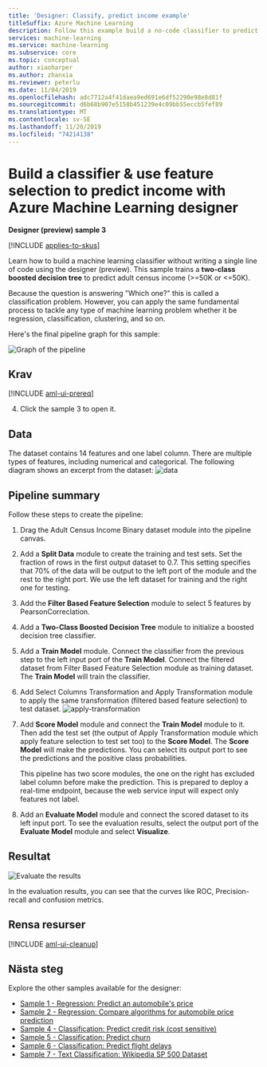 ```yaml
---
title: 'Designer: Classify, predict income example'
titleSuffix: Azure Machine Learning
description: Follow this example build a no-code classifier to predict income with Azure Machine Learning designer.
services: machine-learning
ms.service: machine-learning
ms.subservice: core
ms.topic: conceptual
author: xiaoharper
ms.author: zhanxia
ms.reviewer: peterlu
ms.date: 11/04/2019
ms.openlocfilehash: adc7712a4f41daea9ed691e6df52290e98e8d81f
ms.sourcegitcommit: d6b68b907e5158b451239e4c09bb55eccb5fef89
ms.translationtype: MT
ms.contentlocale: sv-SE
ms.lasthandoff: 11/20/2019
ms.locfileid: "74214138"
---
```

# <a name="build-a-classifier--use-feature-selection-to-predict-income-with-azure-machine-learning-designer"></a>Build a classifier & use feature selection to predict income with Azure Machine Learning designer

**Designer (preview) sample 3**

[!INCLUDE [applies-to-skus](../../../includes/aml-applies-to-enterprise-sku.md)]

Learn how to build a machine learning classifier without writing a single line of code using the designer (preview). This sample trains a **two-class boosted decision tree** to predict adult census income (>=50K or <=50K).

Because the question is answering "Which one?" this is called a classification problem. However, you can apply the same fundamental process to tackle any type of machine learning problem whether it be regression, classification, clustering, and so on.

Here's the final pipeline graph for this sample:

![Graph of the pipeline](media/how-to-designer-sample-classification-predict-income/overall-graph.png)

## <a name="prerequisites"></a>Krav

[!INCLUDE [aml-ui-prereq](../../../includes/aml-ui-prereq.md)]

4. Click the sample 3 to open it.



## <a name="data"></a>Data

The dataset contains 14 features and one label column. There are multiple types of features, including numerical and categorical. The following diagram shows an excerpt from the dataset: ![data](media/how-to-designer-sample-classification-predict-income/data.png)



## <a name="pipeline-summary"></a>Pipeline summary

Follow these steps to create the pipeline:

1. Drag the Adult Census Income Binary dataset module into the pipeline canvas.
1. Add a **Split Data** module to create the training and test sets. Set the fraction of rows in the first output dataset to 0.7. This setting specifies that 70% of the data will be output to the left port of the module and the rest to the right port. We use the left dataset for training and the right one for testing.
1. Add the **Filter Based Feature Selection** module to select 5 features by PearsonCorreclation. 
1. Add a **Two-Class Boosted Decision Tree** module to initialize a boosted decision tree classifier.
1. Add a **Train Model** module. Connect the classifier from the previous step to the left input port of the **Train Model**. Connect the filtered dataset from Filter Based Feature Selection module as training dataset.  The **Train Model** will train the classifier.
1. Add Select Columns Transformation and Apply Transformation module to apply the same transformation (filtered based feature selection) to test dataset.
![apply-transformation](media/how-to-designer-sample-classification-predict-income/transformation.png)
1. Add **Score Model** module and connect the **Train Model** module to it. Then add the test set (the output of Apply Transformation module which apply feature selection to test set too) to the **Score Model**. The **Score Model** will make the predictions. You can select its output port to see the predictions and the positive class probabilities.


    This pipeline has two score modules, the one on the right has excluded label column before make the prediction. This is prepared to deploy a real-time endpoint, because the web service input will expect only features not label. 

1. Add an **Evaluate Model** module and connect the scored dataset to its left input port. To see the evaluation results, select the output port of the **Evaluate Model** module and select **Visualize**.

## <a name="results"></a>Resultat

![Evaluate the results](media/how-to-designer-sample-classification-predict-income/evaluate-result.png)

In the evaluation results, you can see that the curves like ROC, Precision-recall and confusion metrics. 

## <a name="clean-up-resources"></a>Rensa resurser

[!INCLUDE [aml-ui-cleanup](../../../includes/aml-ui-cleanup.md)]

## <a name="next-steps"></a>Nästa steg

Explore the other samples available for the designer:

- [Sample 1 - Regression: Predict an automobile's price](how-to-designer-sample-regression-automobile-price-basic.md)
- [Sample 2 - Regression: Compare algorithms for automobile price prediction](how-to-designer-sample-regression-automobile-price-compare-algorithms.md)
- [Sample 4 - Classification: Predict credit risk (cost sensitive)](how-to-designer-sample-classification-credit-risk-cost-sensitive.md)
- [Sample 5 - Classification: Predict churn](how-to-designer-sample-classification-churn.md)
- [Sample 6 - Classification: Predict flight delays](how-to-designer-sample-classification-flight-delay.md)
- [Sample 7 - Text Classification: Wikipedia SP 500 Dataset](how-to-designer-sample-text-classification.md)
